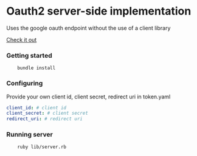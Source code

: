 # Oauth2 server-side implementation

Uses the google oauth endpoint without the use of a client library

[Check it out](https://oauth2-183700.appspot.com/)

### Getting started

        bundle install
### Configuring       
Provide your own client id, client secret, redirect uri
 in token.yaml
 ```yaml
client_id: # client id 
client_secret: # client secret 
redirect_uri: # redirect uri
```
 
### Running server

        ruby lib/server.rb

